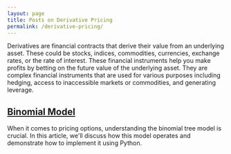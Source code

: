 ```yaml
---
layout: page
title: Posts on Derivative Pricing
permalink: /derivative-pricing/
---
```


Derivatives are financial contracts that derive their value from an underlying asset. These could be stocks, indices, commodities, currencies, exchange rates, or the rate of interest. These financial instruments help you make profits by betting on the future value of the underlying asset. They are complex financial instruments that are used for various purposes including hedging, access to inaccessible markets or commodities, and generating leverage.

## [Binomial Model](/2023/08/07/binomial_model)

When it comes to pricing options, understanding the binomial tree model is crucial. In this article, we'll discuss how this model operates and demonstrate how to implement it using Python.